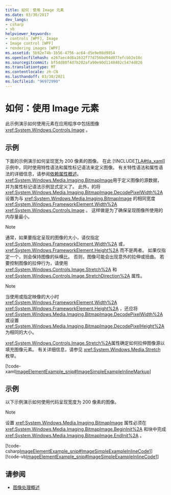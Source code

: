 ```yaml
---
title: 如何：使用 Image 元素
ms.date: 03/30/2017
dev_langs:
- csharp
- vb
helpviewer_keywords:
- controls [WPF], Image
- Image control [WPF]
- rendering images [WPF]
ms.assetid: 5b92e74b-1b56-4756-ac64-d5e9e08d9854
ms.openlocfilehash: e267aec4d8a1632f77d756bd94d077efcbb2e10c
ms.sourcegitcommit: bf5dd80f4d7b202afa90e90d1148402c5474d826
ms.translationtype: MT
ms.contentlocale: zh-CN
ms.lasthandoff: 03/30/2021
ms.locfileid: "96972990"
---
```

# <a name="how-to-use-the-image-element"></a>如何：使用 Image 元素
此示例演示如何使用元素在应用程序中包括图像 <xref:System.Windows.Controls.Image> 。  
  
## <a name="example"></a>示例  
 下面的示例演示如何呈现宽为 200 像素的图像。 在此 [!INCLUDE[TLA#tla_xaml](../../../includes/tlasharptla-xaml-md.md)] 示例中，同时使用特性语法和属性标记语法来定义图像。 有关特性语法和属性语法的详细信息，请参阅[依赖属性概述](../advanced/dependency-properties-overview.md)。 <xref:System.Windows.Media.Imaging.BitmapImage>用于定义图像的源数据，并为属性标记语法示例显式定义了。 此外，的将 <xref:System.Windows.Media.Imaging.BitmapImage.DecodePixelWidth%2A> 设置为与 <xref:System.Windows.Media.Imaging.BitmapImage> 的相同宽度 <xref:System.Windows.FrameworkElement.Width%2A> <xref:System.Windows.Controls.Image> 。 这样做是为了确保呈现图像所使用的内存量最小。  
  
> [!NOTE]
> 通常，如果要指定呈现的图像的大小，请仅指定 <xref:System.Windows.FrameworkElement.Width%2A> 或， <xref:System.Windows.FrameworkElement.Height%2A> 而不是两者。 如果仅指定一个，则会保持图像的纵横比。 否则，图像可能会出现意外的拉伸或扭曲。 若要控制图像的拉伸行为，请使用 <xref:System.Windows.Controls.Image.Stretch%2A> 和 <xref:System.Windows.Controls.Image.StretchDirection%2A> 属性。  
  
> [!NOTE]
> 当使用或指定映像的大小时 <xref:System.Windows.FrameworkElement.Width%2A> <xref:System.Windows.FrameworkElement.Height%2A> ，还应将 <xref:System.Windows.Media.Imaging.BitmapImage.DecodePixelWidth%2A> 或设置 <xref:System.Windows.Media.Imaging.BitmapImage.DecodePixelHeight%2A> 为相同的大小。  
  
 <xref:System.Windows.Controls.Image.Stretch%2A>属性确定如何拉伸图像源以填充图像元素。 有关详细信息，请参见 <xref:System.Windows.Media.Stretch> 枚举。  
  
 [!code-xaml[ImageElementExample_snip#ImageSimpleExampleInlineMarkup](~/samples/snippets/csharp/VS_Snippets_Wpf/ImageElementExample_snip/CSharp/ImageSimpleExample.xaml#imagesimpleexampleinlinemarkup)]  
  
## <a name="example"></a>示例  
 以下示例演示如何使用代码呈现宽度为 200 像素的图像。  
  
> [!NOTE]
> 设置 <xref:System.Windows.Media.Imaging.BitmapImage> 属性必须在 <xref:System.Windows.Media.Imaging.BitmapImage.BeginInit%2A> 和块中完成 <xref:System.Windows.Media.Imaging.BitmapImage.EndInit%2A> 。  
  
 [!code-csharp[ImageElementExample_snip#ImageSimpleExampleInlineCode1](~/samples/snippets/csharp/VS_Snippets_Wpf/ImageElementExample_snip/CSharp/ImageSimpleExample.xaml.cs#imagesimpleexampleinlinecode1)]
 [!code-vb[ImageElementExample_snip#ImageSimpleExampleInlineCode1](~/samples/snippets/visualbasic/VS_Snippets_Wpf/ImageElementExample_snip/VB/ImageSimpleExample.xaml.vb#imagesimpleexampleinlinecode1)]  
  
## <a name="see-also"></a>请参阅

- [图像处理概述](../graphics-multimedia/imaging-overview.md)
